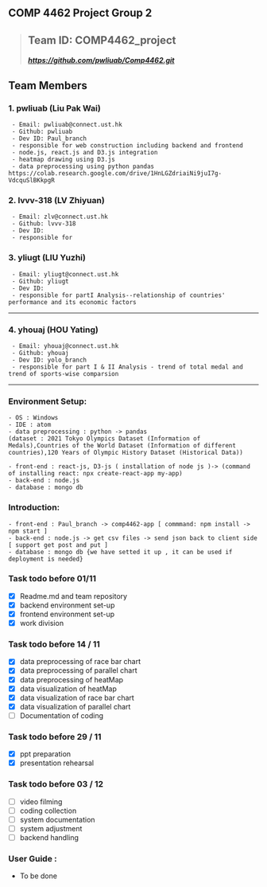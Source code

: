 ## COMP 4462 Project Group 2
>## Team ID: COMP4462_project
>##### https://github.com/pwliuab/Comp4462.git
## Team Members
### 1. pwliuab (Liu Pak Wai)
```
 - Email: pwliuab@connect.ust.hk
 - Github: pwliuab
 - Dev ID: Paul_branch
 - responsible for web construction including backend and frontend
 - node.js, react.js and D3.js integration
 - heatmap drawing using D3.js
 - data preprocessing using python pandas https://colab.research.google.com/drive/1HnLGZdriaiNi9juI7g-VdcquSlBKkpgR
```
### 2. lvvv-318 (LV Zhiyuan)
```
 - Email: zlv@connect.ust.hk
 - Github: lvvv-318
 - Dev ID: 
 - responsible for 
```
### 3. yliugt (LIU Yuzhi)
```
 - Email: yliugt@connect.ust.hk
 - Github: yliugt
 - Dev ID: 
 - responsible for partI Analysis--relationship of countries' performance and its economic factors
```
***
### 4. yhouaj (HOU Yating)
```
 - Email: yhouaj@connect.ust.hk
 - Github: yhouaj
 - Dev ID: yolo_branch
 - responsible for part I & II Analysis - trend of total medal and trend of sports-wise comparsion
```
***
### Environment Setup:
```
- OS : Windows 
- IDE : atom
- data preprocessing : python -> pandas 
(dataset : 2021 Tokyo Olympics Dataset (Information of Medals),Countries of the World Dataset (Information of different countries),120 Years of Olympic History Dataset (Historical Data))

- front-end : react-js, D3-js ( installation of node js )-> (command of installing react: npx create-react-app my-app)
- back-end : node.js 
- database : mongo db
```
### Introduction:
```
- front-end : Paul_branch -> comp4462-app [ commmand: npm install -> npm start ] 
- back-end : node.js -> get csv files -> send json back to client side [ support get post and put ]
- database : mongo db {we have setted it up , it can be used if deployment is needed}
```
### Task todo before 01/11
- [x] Readme.md and team repository
- [X] backend environment set-up
- [X] frontend environment set-up
- [x] work division 
### Task todo before 14 / 11
- [x] data preprocessing of race bar chart
- [x] data preprocessing of parallel chart
- [x] data preprocessing of heatMap
- [x] data visualization of heatMap
- [x] data visualization of race bar chart
- [x] data visualization of parallel chart
- [ ] Documentation of coding  
### Task todo before 29 / 11
- [x] ppt preparation
- [x] presentation rehearsal
### Task todo before 03 / 12
- [ ] video filming 
- [ ] coding collection
- [ ] system documentation
- [ ] system adjustment
- [ ] backend handling
 ### User Guide :
- To be done

